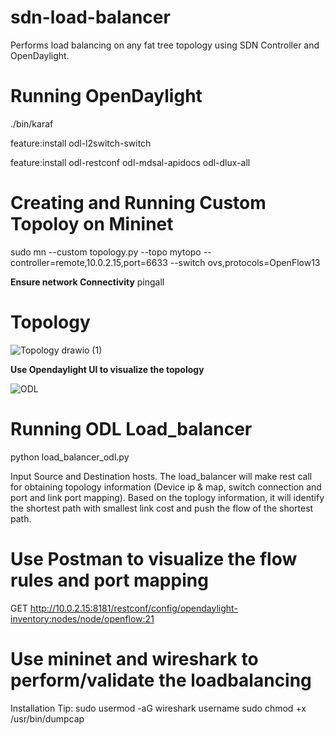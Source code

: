 # sdn-load-balancer
Performs load balancing on any fat tree topology using SDN Controller and OpenDaylight.

# Running OpenDaylight
./bin/karaf

feature:install odl-l2switch-switch

feature:install odl-restconf odl-mdsal-apidocs odl-dlux-all

# Creating and Running Custom Topoloy on Mininet
sudo mn --custom topology.py --topo mytopo --controller=remote,10.0.2.15,port=6633 --switch ovs,protocols=OpenFlow13


**Ensure network Connectivity**
pingall

# Topology

![Topology drawio (1)](https://github.com/user-attachments/assets/2c592085-0e40-4270-a3ab-14f8d1d0f661)

**Use Opendaylight UI to visualize the topology**

![ODL](https://github.com/user-attachments/assets/99149ded-b7b2-4c60-93df-cb53a77f93d0)

# Running ODL Load_balancer
python load_balancer_odl.py

Input Source and Destination hosts. The load_balancer will make rest call for obtaining topology information (Device ip & map, switch connection and port and link port mapping). Based on the toplogy information,
it will identify the shortest path with smallest link cost and push the flow of the shortest path. 

# Use Postman to visualize the flow rules and port mapping
GET http://10.0.2.15:8181/restconf/config/opendaylight-inventory:nodes/node/openflow:21

# Use mininet and wireshark to perform/validate the loadbalancing
Installation Tip:
sudo usermod -aG wireshark username
sudo chmod +x /usr/bin/dumpcap









